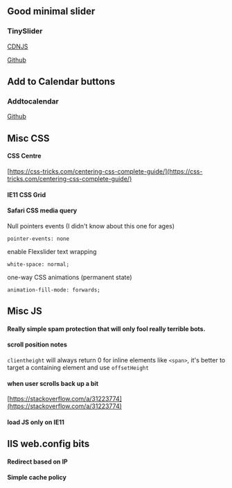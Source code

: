 ## Good minimal slider


### TinySlider


[CDNJS](https://cdnjs.com/libraries/tiny-slider)


[Github](https://github.com/ganlanyuan/tiny-slider)

## Add to Calendar buttons
### Addtocalendar


[Github](https://github.com/commonpike/add-to-calendar-buttons)


## Misc CSS


#### CSS Centre



[https://css-tricks.com/centering-css-complete-guide/](https://css-tricks.com/centering-css-complete-guide/)


#### IE11 CSS Grid


<script src="https://gist.github.com/tom-prysm/d850eefb5c1812ddf6d92be807f011cb.js"></script>


#### Safari CSS media query


<script src="https://gist.github.com/tom-prysm/be512ec7bfd628e6b106eb0aeb281395.js"></script>


Null pointers events (I didn't know about this one for ages)


`pointer-events: none`


enable Flexslider text wrapping


`white-space: normal;`


one-way CSS animations (permanent state)


`animation-fill-mode: forwards;`


## Misc JS


#### Really simple spam protection that will only fool really terrible bots.
<script src="https://gist.github.com/tom-prysm/b50a0f1e6259c3a3899830ec04d5354e.js"></script>

#### scroll position notes
`clientheight` will always return 0 for inline elements like `<span>`, it's better to target a containing element and use `offsetHeight`

#### when user scrolls back up a bit 


[https://stackoverflow.com/a/31223774](https://stackoverflow.com/a/31223774)


#### load JS only on IE11


<script src="https://gist.github.com/tom-prysm/1cffcaa0ce795bb3d8ed1ce913dfbd18.js"></script>


## IIS web.config bits


#### Redirect based on IP 
<script src="https://gist.github.com/tom-prysm/07ab57c24de782f39af46b66a37c7edb.js"></script>


#### Simple cache policy
<script src="https://gist.github.com/tom-prysm/27ca5e5e39af917d87d2a08649f85dfd.js"></script>
